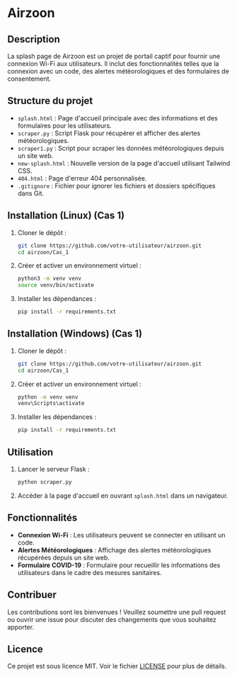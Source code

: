 # Airzoon

## Description
La splash page de Airzoon est un projet de portail captif pour fournir une connexion Wi-Fi aux utilisateurs. Il inclut des fonctionnalités telles que la connexion avec un code, des alertes météorologiques et des formulaires de consentement.

## Structure du projet
- `splash.html` : Page d'accueil principale avec des informations et des formulaires pour les utilisateurs.
- `scraper.py` : Script Flask pour récupérer et afficher des alertes météorologiques.
- `scraper1.py` : Script pour scraper les données météorologiques depuis un site web.
- `new-splash.html` : Nouvelle version de la page d'accueil utilisant Tailwind CSS.
- `404.html` : Page d'erreur 404 personnalisée.
- `.gitignore` : Fichier pour ignorer les fichiers et dossiers spécifiques dans Git.

## Installation (Linux) (Cas 1)
1. Cloner le dépôt :
    ```bash
    git clone https://github.com/votre-utilisateur/airzoon.git
    cd airzoon/Cas_1
    ```

2. Créer et activer un environnement virtuel :
    ```bash
    python3 -m venv venv
    source venv/bin/activate
    ```

3. Installer les dépendances :
    ```bash
    pip install -r requirements.txt
    ```

## Installation (Windows) (Cas 1)
1. Cloner le dépôt :
    ```bash
    git clone https://github.com/votre-utilisateur/airzoon.git
    cd airzoon/Cas_1
    ```

2. Créer et activer un environnement virtuel :
    ```bash
    python -m venv venv
    venv\Scripts\activate
    ```

3. Installer les dépendances :
    ```bash
    pip install -r requirements.txt
    ```

## Utilisation
1. Lancer le serveur Flask :
    ```bash
    python scraper.py
    ```

2. Accéder à la page d'accueil en ouvrant `splash.html` dans un navigateur.

## Fonctionnalités
- **Connexion Wi-Fi** : Les utilisateurs peuvent se connecter en utilisant un code.
- **Alertes Météorologiques** : Affichage des alertes météorologiques récupérées depuis un site web.
- **Formulaire COVID-19** : Formulaire pour recueillir les informations des utilisateurs dans le cadre des mesures sanitaires.

## Contribuer
Les contributions sont les bienvenues ! Veuillez soumettre une pull request ou ouvrir une issue pour discuter des changements que vous souhaitez apporter.

## Licence
Ce projet est sous licence MIT. Voir le fichier [LICENSE](LICENSE) pour plus de détails.
